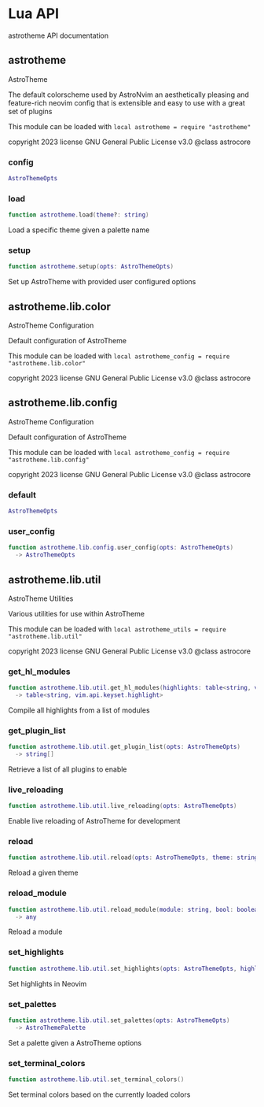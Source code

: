 # Lua API

astrotheme API documentation

## astrotheme

AstroTheme

 The default colorscheme used by AstroNvim an aesthetically pleasing and
 feature-rich neovim config that is extensible and easy to use with a great
 set of plugins

This module can be loaded with `local astrotheme = require "astrotheme"`

copyright 2023 license GNU General Public License v3.0 @class astrocore

### config


```lua
AstroThemeOpts
```

### load


```lua
function astrotheme.load(theme?: string)
```

 Load a specific theme given a palette name

### setup


```lua
function astrotheme.setup(opts: AstroThemeOpts)
```

 Set up AstroTheme with provided user configured options


## astrotheme.lib.color

AstroTheme Configuration

Default configuration of AstroTheme

This module can be loaded with `local astrotheme_config = require "astrotheme.lib.color"`

copyright 2023 license GNU General Public License v3.0 @class astrocore


## astrotheme.lib.config

AstroTheme Configuration

Default configuration of AstroTheme

This module can be loaded with `local astrotheme_config = require "astrotheme.lib.config"`

copyright 2023 license GNU General Public License v3.0 @class astrocore

### default


```lua
AstroThemeOpts
```

### user_config


```lua
function astrotheme.lib.config.user_config(opts: AstroThemeOpts)
  -> AstroThemeOpts
```


## astrotheme.lib.util

AstroTheme Utilities

Various utilities for use within AstroTheme

This module can be loaded with `local astrotheme_utils = require "astrotheme.lib.util"`

copyright 2023 license GNU General Public License v3.0 @class astrocore

### get_hl_modules


```lua
function astrotheme.lib.util.get_hl_modules(highlights: table<string, vim.api.keyset.highlight>, path: string, modules: string[], opts: AstroThemeOpts)
  -> table<string, vim.api.keyset.highlight>
```

 Compile all highlights from a list of modules

### get_plugin_list


```lua
function astrotheme.lib.util.get_plugin_list(opts: AstroThemeOpts)
  -> string[]
```

 Retrieve a list of all plugins to enable

### live_reloading


```lua
function astrotheme.lib.util.live_reloading(opts: AstroThemeOpts)
```

 Enable live reloading of AstroTheme for development

### reload


```lua
function astrotheme.lib.util.reload(opts: AstroThemeOpts, theme: string)
```

 Reload a given theme

### reload_module


```lua
function astrotheme.lib.util.reload_module(module: string, bool: boolean)
  -> any
```

 Reload a module

### set_highlights


```lua
function astrotheme.lib.util.set_highlights(opts: AstroThemeOpts, highlights: table<string, vim.api.keyset.highlight>, theme: string)
```

 Set highlights in Neovim

### set_palettes


```lua
function astrotheme.lib.util.set_palettes(opts: AstroThemeOpts)
  -> AstroThemePalette
```

 Set a palette given a AstroTheme options

### set_terminal_colors


```lua
function astrotheme.lib.util.set_terminal_colors()
```

 Set terminal colors based on the currently loaded colors


